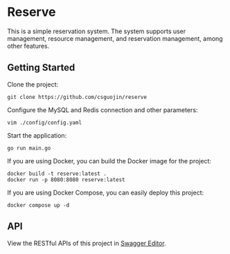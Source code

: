 # Reserve

This is a simple reservation system. The system supports user management, resource management, and reservation management, among other features.

## Getting Started

Clone the project:

```shell
git clone https://github.com/csguojin/reserve
```

Configure the MySQL and Redis connection and other parameters:

```shell
vim ./config/config.yaml
```

Start the application:

```shell
go run main.go
```

If you are using Docker, you can build the Docker image for the project:

```shell
docker build -t reserve:latest .
docker run -p 8080:8080 reserve:latest
```

If you are using Docker Compose, you can easily deploy this project:

```shell
docker compose up -d
```

## API

View the RESTful APIs of this project in [Swagger Editor](https://editor.swagger.io/?url=https://raw.githubusercontent.com/csguojin/reserve/main/docs/openapi.yaml).
